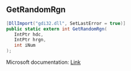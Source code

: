## GetRandomRgn

```csharp
[DllImport("gdi32.dll", SetLastError = true)]
public static extern int GetRandomRgn(
   IntPtr hdc,
   IntPtr hrgn,
   int iNum
);
```

Microsoft documentation: [Link](https://docs.microsoft.com/en-us/windows/win32/api/wingdi/nf-wingdi-getrandomrgn)
